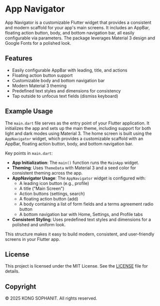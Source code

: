 <!--
This README describes the package. If you publish this package to pub.dev,
this README's contents appear on the landing page for your package.

For information about how to write a good package README, see the guide for
[writing package pages](https://dart.dev/tools/pub/writing-package-pages).

For general information about developing packages, see the Dart guide for
[creating packages](https://dart.dev/guides/libraries/create-packages)
and the Flutter guide for
[developing packages and plugins](https://flutter.dev/to/develop-packages).
-->

# App Navigator

App Navigator is a customizable Flutter widget that provides a consistent and modern scaffold for your app's main screens. It includes an AppBar, floating action button, body, and bottom navigation bar, all easily configurable via parameters. The package leverages Material 3 design and Google Fonts for a polished look.

## Features

- Easily configurable AppBar with leading, title, and actions
- Floating action button support
- Customizable body and bottom navigation bar
- Modern Material 3 theming
- Predefined text styles and dimensions for consistency
- Tap outside to unfocus text fields (dismiss keyboard)

## Example Usage

The `main.dart` file serves as the entry point of your Flutter application. It initializes the app and sets up the main theme, including support for both light and dark modes using Material 3. The home screen is built using the `AppNavigator` widget, which provides a customizable scaffold with an AppBar, floating action button, body, and bottom navigation bar.

Key points in `main.dart`:
- **App Initialization**: The `main()` function runs the `MainApp` widget.
- **Theming**: Uses `ThemeData` with Material 3 and a seed color for consistent theming across the app.
- **AppNavigator Usage**: The `AppNavigator` widget is configured with:
  - A leading icon button (e.g., profile)
  - A title ("Main Screen")
  - Action buttons (settings, search)
  - A floating action button (add)
  - A body containing a list of form fields and a terms agreement radio button
  - A bottom navigation bar with Home, Settings, and Profile tabs
- **Consistent Styling**: Uses predefined text styles and dimensions for a polished and uniform look.

This structure makes it easy to build modern, consistent, and user-friendly screens in your Flutter app.


## License

This project is licensed under the MIT License. See the [LICENSE](LICENSE) file for details.

## Copyright

&copy; 2025 KONG SOPHANIT. All rights reserved.

